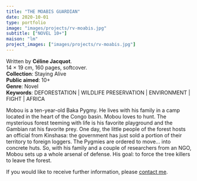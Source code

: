 ```yaml
---
title: "THE MOABIS GUARDIAN"
date: 2020-10-01
type: portfolio
image: "images/projects/rv-moabis.jpg"
subtitle: ["NOVEL 10+"]
maison: "lm"
project_images: ["images/projects/rv-moabis.jpg"]
---
```


Written by **Céline Jacquot**.   
14 × 19 cm, 160 pages, softcover.   
**Collection**: Staying Alive   
**Public aimed**: 10+   
**Genre**: Novel      
**Keywords**: DEFORESTATION | WILDLIFE PRESERVATION | ENVIRONMENT | FIGHT | AFRICA        

 
Mobou is a ten-year-old Baka Pygmy. 
He lives with his family in a camp located in the heart of the Congo basin. 
Mobou loves to hunt. The mysterious forest teeming with life is his favorite playground and the Gambian rat his favorite prey.
One day, the little people of the forest hosts an official from Kinshasa: the government has just sold a portion of their 
territory to foreign loggers. 
The Pygmies are ordered to move... into concrete huts.
So, with his family and a couple of researchers from an NGO, Mobou sets up a whole arsenal of defense.
His goal: to force the tree killers to leave the forest.   





If you would like to receive further information, please [contact me](mailto:melanie.guillaumin.edition@gmail.com).


